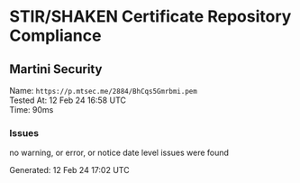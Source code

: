 # STIR/SHAKEN Certificate Repository Compliance

## Martini Security

Name: `https://p.mtsec.me/2884/BhCqs5Gmrbmi.pem`\
Tested At: 12 Feb 24 16:58 UTC\
Time: 90ms

### Issues

no warning, or error, or notice date level issues were found

Generated: 12 Feb 24 17:02 UTC